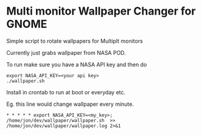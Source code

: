 # Multi monitor Wallpaper Changer for GNOME
Simple script to rotate wallpapers for Multiplt monitors

Currently just grabs wallpaper from NASA POD.

To run make sure you have a NASA API key and then do

```
export NASA_API_KEY=<your api key>
./wallpaper.sh
```

Install in crontab to run at boot or everyday etc.

Eg. this line would change wallpaper every minute.

```
* * * * * export NASA_API_KEY=<my_key>; /home/jon/dev/wallpaper/wallpaper.sh  >> /home/jon/dev/wallpaper/wallpaper.log 2>&1 
```